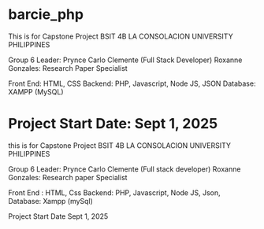 # barcie_php

This is for Capstone Project
BSIT 4B
LA CONSOLACION UNIVERSITY PHILIPPINES

Group 6
Leader: Prynce Carlo Clemente (Full Stack Developer)
Roxanne Gonzales: Research Paper Specialist

Front End: HTML, CSS
Backend: PHP, Javascript, Node JS, JSON
Database: XAMPP (MySQL)

Project Start Date: Sept 1, 2025
=======
this is for Capstone Project
BSIT 4B
LA CONSOLACION UNIVERSITY PHILIPPINES

Group 6 
Leader: Prynce Carlo Clemente (Full stack developer)
Roxanne Gonzales: Research paper Specialist
 
Front End : HTML, Css
Backend: PHP, Javascript, Node JS, Json,  
Database: Xampp (mySql)

Project Start Date Sept 1, 2025

